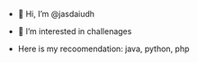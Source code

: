 - 👋 Hi, I’m @jasdaiudh
- 👀 I’m interested in challenages

- Here is my recoomendation: java, python, php

<!---
jasdaiudh/jasdaiudh is a ✨ special ✨ repository because its `README.md` (this file) appears on your GitHub profile.
You can click the Preview link to take a look at your changes.
--->
